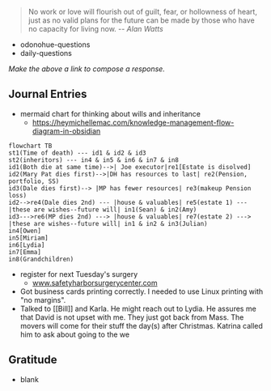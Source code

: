 > No work or love will flourish out of guilt, fear, or hollowness of heart, just as no valid plans for the future can be made by those who have no capacity for living now.
> -- <cite>Alan Watts</cite>
- odonohue-questions
- daily-questions

*Make the above a link to compose a response.*
## Journal Entries
-  mermaid chart for thinking about wills and inheritance
	- https://heymichellemac.com/knowledge-management-flow-diagram-in-obsidian
```mermaid
flowchart TB
st1(Time of death) --- id1 & id2 & id3
st2(inheritors) --- in4 & in5 & in6 & in7 & in8
id1(Both die at same time)-->| Joe executor|re1[Estate is disolved]
id2(Mary Pat dies first)-->|DH has resources to last| re2(Pension, portfolio, SS)
id3(Dale dies first)--> |MP has fewer resources| re3(makeup Pension loss)
id2-->re4(Dale dies 2nd) --- |house & valuables| re5(estate 1) --- |these are wishes--future will| in1(Sean) & in2(Amy)
id3--->re6(MP dies 2nd) ---> |house & valuables| re7(estate 2) ---> |these are wishes--future will| in1 & in2 & in3(Julian)
in4[Owen]
in5[Miriam]
in6[Lydia]
in7[Emma]
in8(Grandchildren)
```
- register for next Tuesday's surgery
	- www.safetyharborsurgerycenter.com
- Got business cards printing correctly. I needed to use Linux printing with "no margins".
- Talked to [[Bill]] and Karla. He might reach out to Lydia. He assures me that David is not upset with me. They just got back from Mass. The movers will come for their stuff the day(s) after Christmas. Katrina called him to ask about going to the we
## Gratitude
- blank


